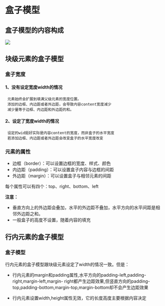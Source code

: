 # 盒子模型 #

## 盒子模型的内容构成 ##
 ![](http://i.imgur.com/lcWXbjf.png)


## 块级元素的盒子模型 ##


### **盒子宽度** ###


#### 1、没有设定宽度width的情况 ####
		

	 元素始终会扩展到填满父级元素的宽度位置。
	 添加的边框、内边距或者外边距，会导致内容content宽度减少
	 减少量等于边框、内边距和外边距的和。

#### 2、设定了宽度width的情况 ####

	 设定的wid挺好实际是内容content的宽度，而非盒子的水平宽度
	 若添加边框、内边距或者外边距会改变盒子的水平宽度改变

### 元素的属性 ###
- 边框（border）：可以设置边框的宽度、样式、颜色
- 内边距（padding）：可以设置盒子内容与边框的间距
- 外边距（margin）：可以设置盒子与相邻元素的间距

每个属性可以有四个：top、right、bottom、left

**注意：**


- 垂直方向上的外边距会叠加，水平的外边距不叠加，水平方向的水平间距是相邻外边距之和。
- 一般盒子的高度不设置，随着内容的填充

##  行内元素的盒子模型  ##

### 盒子模型 ###

行内元素的盒子模型跟块级元素设定了width的情况一致。但是：


- 行内元素的margin和padding属性,水平方向的padding-left,padding-right,margin-left,margin- right都产生边距效果,但竖直方向的padding-top,padding-bottom,margin-top,margin-bottom却不会产生边距效果

- 行内元素设置width,height属性无效，它的长度高度主要根据内容决定
    
 
